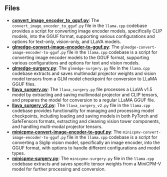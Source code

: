 
## Files
- **[convert_image_encoder_to_gguf.py](legacy-models/convert_image_encoder_to_gguf.py.driver.md)**: The `convert_image_encoder_to_gguf.py` file in the `llama.cpp` codebase provides a script for converting image encoder models, specifically CLIP models, into the GGUF format, supporting various configurations and options for text-only, vision-only, and LLaVA models.
- **[glmedge-convert-image-encoder-to-gguf.py](legacy-models/glmedge-convert-image-encoder-to-gguf.py.driver.md)**: The `glmedge-convert-image-encoder-to-gguf.py` file in the `llama.cpp` codebase is a script for converting image encoder models to the GGUF format, supporting various configurations and options for text and vision models.
- **[glmedge-surgery.py](legacy-models/glmedge-surgery.py.driver.md)**: The `glmedge-surgery.py` file in the `llama.cpp` codebase extracts and saves multimodal projector weights and vision model tensors from a GLM model checkpoint for conversion to LLaMA GGUF files.
- **[llava_surgery.py](legacy-models/llava_surgery.py.driver.md)**: The `llava_surgery.py` file processes a LLaVA v1.5 model by extracting and saving multimodal projector and CLIP tensors, and prepares the model for conversion to a regular LLaMA GGUF file.
- **[llava_surgery_v2.py](legacy-models/llava_surgery_v2.py.driver.md)**: The `llava_surgery_v2.py` file in the `llama.cpp` codebase provides functionality for managing and processing model checkpoints, including loading and saving models in both PyTorch and SafeTensors formats, extracting and cleaning vision tower components, and handling multi-modal projector tensors.
- **[minicpmv-convert-image-encoder-to-gguf.py](legacy-models/minicpmv-convert-image-encoder-to-gguf.py.driver.md)**: The `minicpmv-convert-image-encoder-to-gguf.py` file in the `llama.cpp` codebase is a script for converting a Siglip vision model, specifically an image encoder, into the GGUF format, with options to handle different configurations and model types.
- **[minicpmv-surgery.py](legacy-models/minicpmv-surgery.py.driver.md)**: The `minicpmv-surgery.py` file in the `llama.cpp` codebase extracts and saves specific tensor weights from a MiniCPM-V model for further processing and conversion.
